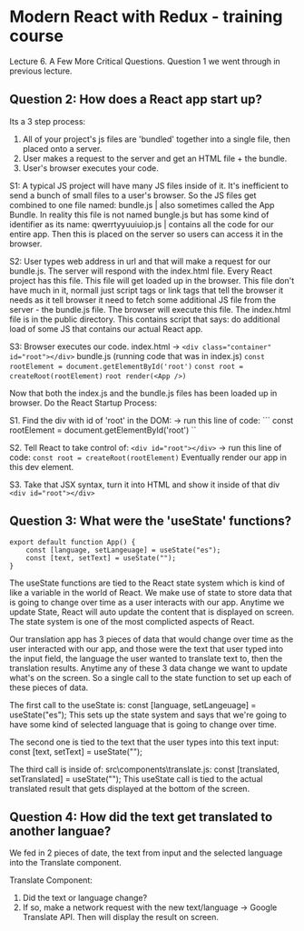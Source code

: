 # Modern React with Redux - training course
Lecture 6. A Few More Critical Questions.
Question 1 we went through in previous lecture.

## Question 2: How does a React app start up?

Its a 3 step process:
1. All of your project's js files are 'bundled' together into a single file, then placed onto a server.
2. User makes a request to the server and get an HTML file + the bundle.
3. User's browser executes your code.

S1: A typical JS project will have many JS files inside of it. It's inefficient to send a bunch of small files to a user's browser.
So the JS files get combined to one file named: bundle.js | also sometimes called the App Bundle. In reality this file is not named bungle.js
but has some kind of identifier as its name: qwerrtyyuuiuiop.js | contains all the code for our entire app.
Then this is placed on the server so users can access it in the browser.

S2: User types web address in url and that will make a request for our bundle.js. The server will respond with the index.html file.
Every React project has this file. This file will get loaded up in the browser. This file don't have much in it, normall just script tags or link tags that tell the browser it needs as it tell browser it need to fetch some additional JS file from the server - the bundle.js file.
The browser will execute this file. The index.html file is in the public directory. This contains script that says: do additional load of 
some JS that contains our actual React app. 

S3: Browser executes our code.
index.html -> ``` <div class="container" id="root"></div> ```
bundle.js (running code that was in index.js) 
    ``` const rootElement = document.getElementById('root') ```
    ``` const root = createRoot(rootElement) ```
    ``` root render(<App />) ```

Now that both the index.js and the bundle.js files has been loaded up in browser. Do the React Startup Process:

S1. Find the div with id of 'root' in the DOM:
-> run this line of code:     ``` const rootElement = document.getElementById('root') ``

S2. Tell React to take control of: ``` <div id="root"></div> ```
-> run this line of code:  ``` const root = createRoot(rootElement) ```
Eventually render our app in this dev element.

S3. Take that JSX syntax, turn it into HTML and show it inside of that div  ``` <div id="root"></div> ```

## Question 3: What were the 'useState' functions?

``` 
export default function App() {
    const [language, setLangeuage] = useState("es");
    const [text, setText] = useState("");
} 

```
The useState functions are tied to the React state system which is kind of like a variable in the world of React. We make use of state to store data that is going to change over time as a user interacts with our app. Anytime we update State, React will auto update the content that is displayed on screen. The state system is one of the most complicted aspects of React. 

Our translation app has 3 pieces of data that would change over time as the user interacted with our app, and those were the text that user typed into the input field, the language the user wanted to translate text to, then the translation results. Anytime any of these 3 data change
we want to update what's on the screen. So a single call to the state function to set up each of these pieces of data.

The first call to the useState is: const [language, setLangeuage] = useState("es");
This sets up the state system and says that we're going to have some kind of selected language that is going to change over time.

The second one is tied to the text that the user types into this text input: const [text, setText] = useState("");

The third call is inside of: src\components\translate.js: const [translated, setTranslated] = useState(""); 
This useState call is tied to the actual translated result that gets displayed at the bottom of the screen.

## Question 4: How did the text get translated to another languae?

We fed in 2 pieces of date, the text from input and the selected language into the Translate component.

Translate Component:
1. Did the text or language change?
2. If so, make a network request with the new text/language -> Google Translate API.
Then will display the result on screen.






